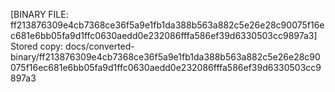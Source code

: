 [BINARY FILE: ff213876309e4cb7368ce36f5a9e1fb1da388b563a882c5e26e28c90075f16ec681e6bb05fa9d1ffc0630aedd0e232086fffa586ef39d6330503cc9897a3]
Stored copy: docs/converted-binary/ff213876309e4cb7368ce36f5a9e1fb1da388b563a882c5e26e28c90075f16ec681e6bb05fa9d1ffc0630aedd0e232086fffa586ef39d6330503cc9897a3
